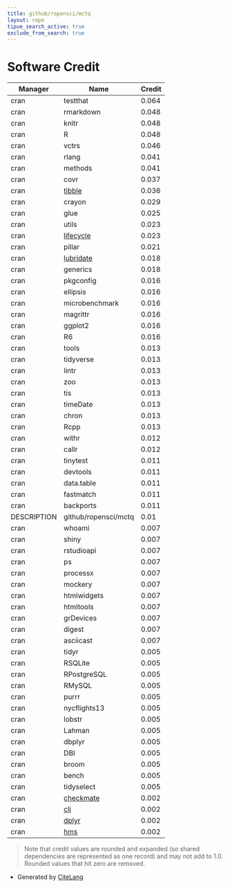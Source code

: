 ```yaml
---
title: github/ropensci/mctq
layout: repo
tipue_search_active: true
exclude_from_search: true
---
```

# Software Credit

|Manager|Name|Credit|
|-------|----|------|
|cran|testthat|0.064|
|cran|rmarkdown|0.048|
|cran|knitr|0.048|
|cran|R|0.048|
|cran|vctrs|0.046|
|cran|rlang|0.041|
|cran|methods|0.041|
|cran|covr|0.037|
|cran|[tibble](https://tibble.tidyverse.org/)|0.036|
|cran|crayon|0.029|
|cran|glue|0.025|
|cran|utils|0.023|
|cran|[lifecycle](https://lifecycle.r-lib.org/)|0.023|
|cran|pillar|0.021|
|cran|[lubridate](https://lubridate.tidyverse.org)|0.018|
|cran|generics|0.018|
|cran|pkgconfig|0.016|
|cran|ellipsis|0.016|
|cran|microbenchmark|0.016|
|cran|magrittr|0.016|
|cran|ggplot2|0.016|
|cran|R6|0.016|
|cran|tools|0.013|
|cran|tidyverse|0.013|
|cran|lintr|0.013|
|cran|zoo|0.013|
|cran|tis|0.013|
|cran|timeDate|0.013|
|cran|chron|0.013|
|cran|Rcpp|0.013|
|cran|withr|0.012|
|cran|callr|0.012|
|cran|tinytest|0.011|
|cran|devtools|0.011|
|cran|data.table|0.011|
|cran|fastmatch|0.011|
|cran|backports|0.011|
|DESCRIPTION|github/ropensci/mctq|0.01|
|cran|whoami|0.007|
|cran|shiny|0.007|
|cran|rstudioapi|0.007|
|cran|ps|0.007|
|cran|processx|0.007|
|cran|mockery|0.007|
|cran|htmlwidgets|0.007|
|cran|htmltools|0.007|
|cran|grDevices|0.007|
|cran|digest|0.007|
|cran|asciicast|0.007|
|cran|tidyr|0.005|
|cran|RSQLite|0.005|
|cran|RPostgreSQL|0.005|
|cran|RMySQL|0.005|
|cran|purrr|0.005|
|cran|nycflights13|0.005|
|cran|lobstr|0.005|
|cran|Lahman|0.005|
|cran|dbplyr|0.005|
|cran|DBI|0.005|
|cran|broom|0.005|
|cran|bench|0.005|
|cran|tidyselect|0.005|
|cran|[checkmate](https://github.com/mllg/checkmate)|0.002|
|cran|[cli](https://cli.r-lib.org)|0.002|
|cran|[dplyr](https://dplyr.tidyverse.org)|0.002|
|cran|[hms](https://hms.tidyverse.org/)|0.002|


> Note that credit values are rounded and expanded (so shared dependencies are represented as one record) and may not add to 1.0. Rounded values that hit zero are removed.


- Generated by [CiteLang](https://github.com/vsoch/citelang)
